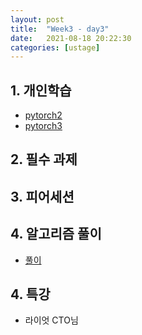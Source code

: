 ```yaml
---
layout: post
title:  "Week3 - day3"
date:   2021-08-18 20:22:30
categories: [ustage]
---
```


## 1. 개인학습
* [pytorch2](https://kyunghyunlim.github.io/pytorch/ml_ai/2021/08/18/Pytorch_2.html)
* [pytorch3](https://kyunghyunlim.github.io/pytorch/ml_ai/2021/08/18/Pytorch_3.html)
	
## 2. 필수 과제

## 3. 피어세션

## 4. 알고리즘 풀이
* [풀이]()

## 4. 특강
* 라이엇 CTO님